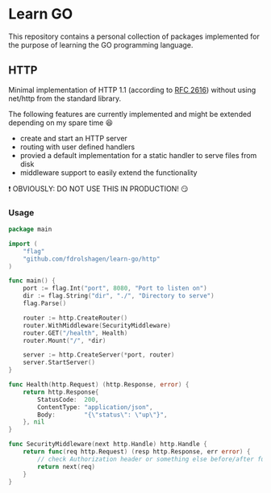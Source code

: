 
# Learn GO

This repository contains a personal collection of packages implemented for the purpose of learning the GO programming language.

## HTTP

Minimal implementation of HTTP 1.1 (according to [RFC 2616](https://datatracker.ietf.org/doc/html/rfc2616)) without using net/http from the standard library.

The following features are currently implemented and might be extended depending on my spare time :laughing:
- create and start an HTTP server
- routing with user defined handlers
- provied a default implementation for a static handler to serve files from disk
- middleware support to easily extend the functionality

:exclamation: OBVIOUSLY: DO NOT USE THIS IN PRODUCTION! :smirk:

### Usage

```go
package main

import (
	"flag"
	"github.com/fdrolshagen/learn-go/http"
)

func main() {
	port := flag.Int("port", 8080, "Port to listen on")
	dir := flag.String("dir", "./", "Directory to serve")
	flag.Parse()

	router := http.CreateRouter()
	router.WithMiddleware(SecurityMiddleware)
	router.GET("/health", Health)
	router.Mount("/", *dir)

	server := http.CreateServer(*port, router)
	server.StartServer()
}

func Health(http.Request) (http.Response, error) {
	return http.Response{
		StatusCode:  200,
		ContentType: "application/json",
		Body:        "{\"status\": \"up\"}",
	}, nil
}

func SecurityMiddleware(next http.Handle) http.Handle {
	return func(req http.Request) (resp http.Response, err error) {
		// check Authorization header or something else before/after further processing
		return next(req)
	}
}
```
